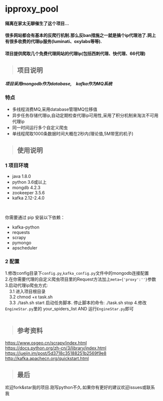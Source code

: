# ipproxy_pool
#### 隔离在家太无聊催生了这个项目...
#### 很多网站都会有基本的反爬行机制.那么反ban措施之一就是搞个ip代理池了.网上有很多收费的代理ip服务(luminati、oxylabs等等).
#### 项目提供爬取几个免费代理网站的代理Ip(包括西刺代理、快代理、66代理)


>## 项目说明

##### 项目采用mongodb作为database,&emsp;kafka作为MQ系统

### 特点
* 多线程消费MQ,采用database管理MQ位移值
* 异步任务存储代理ip,自动定期检查代理ip可用性,采用了积分机制来淘汰不可用代理ip
* 同一时间运行多个自定义爬虫
* 单线程爬取1000条数据时间大概在2秒内(理论值,5M带宽的机子)

> ## 使用说明

### 1 项目环境
* java 1.8.0
* python 3.6或以上
* mongdb 4.2.3
* zookeeper 3.5.6
* kafka 2.12-2.4.0
<br/>

你需要通过 pip 安装以下依赖：
* kafka-python
* requests 
* scrapy 
* pymongo 
* apscheduler 

### 2 配置
1.修改config目录下`config.py`,`kafka_config.py`文件中的mongodb连接配置 <br/>
2.在你需要代理的自定义爬虫项目里的Request方法加上`meta={'proxy':''}`参数<br/>
3.启动代理ip爬虫方式: <br/>
&emsp;3.1 进入项目根目录<br/>
&emsp;3.2 chmod +x task.sh<br/>
&emsp;3.3 ./tash.sh start 启动任务脚本. 停止脚本的命令: ./task.sh stop
4.修改`EngineStar.py`里的 your_spiders_list AND 运行`EngineStar.py`即可<br/>
<br>
>## 参考资料
https://www.osgeo.cn/scrapy/index.html<br/>
https://docs.python.org/zh-cn/3/library/index.html<br/>
https://juejin.im/post/5d3718c35188251b2569f9e8
http://kafka.apachecn.org/quickstart.html
<br>

> ## 最后

欢迎fork&star我的项目.刚写python不久.如果你有更好的建议欢迎issues或联系我
